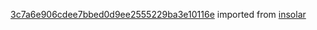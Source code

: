 [3c7a6e906cdee7bbed0d9ee2555229ba3e10116e](https://github.com/insolar/insolar/commit/3c7a6e906cdee7bbed0d9ee2555229ba3e10116e) imported from [insolar](https://github.com/insolar/insolar)
